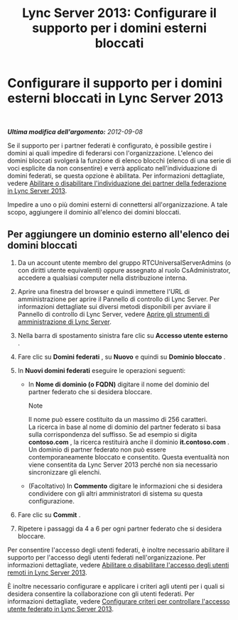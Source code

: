 ﻿---
title: 'Lync Server 2013: Configurare il supporto per i domini esterni bloccati'
TOCTitle: Configurare il supporto per i domini esterni bloccati
ms:assetid: 49103138-e1ab-42bf-91aa-57cf23bbf260
ms:mtpsurl: https://technet.microsoft.com/it-it/library/JJ619176(v=OCS.15)
ms:contentKeyID: 49300442
ms.date: 08/24/2015
mtps_version: v=OCS.15
ms.translationtype: HT
---

# Configurare il supporto per i domini esterni bloccati in Lync Server 2013

 

_**Ultima modifica dell'argomento:** 2012-09-08_

Se il supporto per i partner federati è configurato, è possibile gestire i domini ai quali impedire di federarsi con l'organizzazione. L'elenco dei domini bloccati svolgerà la funzione di elenco blocchi (elenco di una serie di voci esplicite da non consentire) e verrà applicato nell'individuazione di domini federati, se questa opzione è abilitata. Per informazioni dettagliate, vedere [Abilitare o disabilitare l'individuazione dei partner della federazione in Lync Server 2013](lync-server-2013-enable-or-disable-discovery-of-federation-partners.md).

Impedire a uno o più domini esterni di connettersi all'organizzazione. A tale scopo, aggiungere il dominio all'elenco dei domini bloccati.

## Per aggiungere un dominio esterno all'elenco dei domini bloccati

1.  Da un account utente membro del gruppo RTCUniversalServerAdmins (o con diritti utente equivalenti) oppure assegnato al ruolo CsAdministrator, accedere a qualsiasi computer nella distribuzione interna.

2.  Aprire una finestra del browser e quindi immettere l'URL di amministrazione per aprire il Pannello di controllo di Lync Server. Per informazioni dettagliate sui diversi metodi disponibili per avviare il Pannello di controllo di Lync Server, vedere [Aprire gli strumenti di amministrazione di Lync Server](lync-server-2013-open-lync-server-administrative-tools.md).

3.  Nella barra di spostamento sinistra fare clic su **Accesso utente esterno** .

4.  Fare clic su **Domini federati** , su **Nuovo** e quindi su **Dominio bloccato** .

5.  In **Nuovi domini federati** eseguire le operazioni seguenti:
    
      - In **Nome di dominio (o FQDN)** digitare il nome del dominio del partner federato che si desidera bloccare.
        

        > [!NOTE]
        > Il nome può essere costituito da un massimo di 256 caratteri.<BR>La ricerca in base al nome di dominio del partner federato si basa sulla corrispondenza del suffisso. Se ad esempio si digita <STRONG>contoso.com</STRONG> , la ricerca restituirà anche il dominio <STRONG>it.contoso.com</STRONG> .<BR>Un dominio di partner federato non può essere contemporaneamente bloccato e consentito. Questa eventualità non viene consentita da Lync Server 2013 perché non sia necessario sincronizzare gli elenchi.

    
      - (Facoltativo) In **Commento** digitare le informazioni che si desidera condividere con gli altri amministratori di sistema su questa configurazione.

6.  Fare clic su **Commit** .

7.  Ripetere i passaggi da 4 a 6 per ogni partner federato che si desidera bloccare.

Per consentire l'accesso degli utenti federati, è inoltre necessario abilitare il supporto per l'accesso degli utenti federati nell'organizzazione. Per informazioni dettagliate, vedere [Abilitare o disabilitare l'accesso degli utenti remoti in Lync Server 2013](lync-server-2013-enable-or-disable-remote-user-access.md).

È inoltre necessario configurare e applicare i criteri agli utenti per i quali si desidera consentire la collaborazione con gli utenti federati. Per informazioni dettagliate, vedere [Configurare criteri per controllare l'accesso utente federato in Lync Server 2013](lync-server-2013-configure-policies-to-control-federated-user-access.md).

